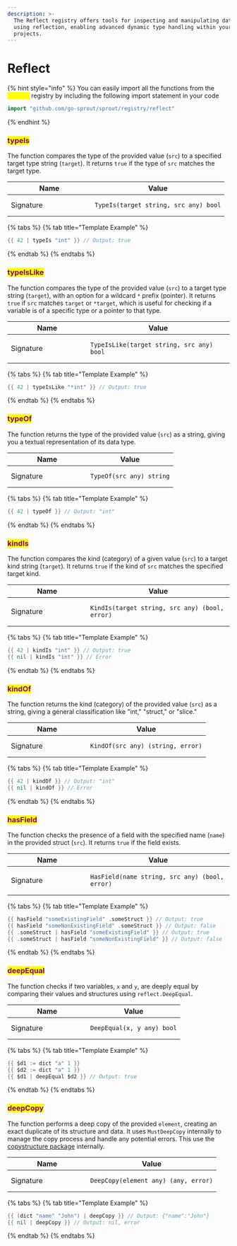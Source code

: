 ```yaml
---
description: >-
  The Reflect registry offers tools for inspecting and manipulating data types
  using reflection, enabling advanced dynamic type handling within your
  projects.
---
```


# Reflect

{% hint style="info" %}
You can easily import all the functions from the <mark style="color:yellow;">`reflect`</mark> registry by including the following import statement in your code

```go
import "github.com/go-sprout/sprout/registry/reflect"
```
{% endhint %}

### <mark style="color:purple;">typeIs</mark>

The function compares the type of the provided value (`src`) to a specified target type string (`target`). It returns `true` if the type of `src` matches the target type.

<table data-header-hidden><thead><tr><th width="174">Name</th><th>Value</th></tr></thead><tbody><tr><td>Signature</td><td><pre class="language-go"><code class="lang-go">TypeIs(target string, src any) bool
</code></pre></td></tr></tbody></table>

{% tabs %}
{% tab title="Template Example" %}
```go
{{ 42 | typeIs "int" }} // Output: true
```
{% endtab %}
{% endtabs %}

### <mark style="color:purple;">typeIsLike</mark>

The function compares the type of the provided value (`src`) to a target type string (`target`), with an option for a wildcard `*` prefix (pointer). It returns `true` if `src` matches `target` or `*target`, which is useful for checking if a variable is of a specific type or a pointer to that type.

<table data-header-hidden><thead><tr><th width="164">Name</th><th>Value</th></tr></thead><tbody><tr><td>Signature</td><td><pre class="language-go"><code class="lang-go">TypeIsLike(target string, src any) bool
</code></pre></td></tr></tbody></table>

{% tabs %}
{% tab title="Template Example" %}
```go
{{ 42 | typeIsLike "*int" }} // Output: true
```
{% endtab %}
{% endtabs %}

### <mark style="color:purple;">typeOf</mark>

The function returns the type of the provided value (`src`) as a string, giving you a textual representation of its data type.

<table data-header-hidden><thead><tr><th width="164">Name</th><th>Value</th></tr></thead><tbody><tr><td>Signature</td><td><pre class="language-go"><code class="lang-go">TypeOf(src any) string
</code></pre></td></tr></tbody></table>

{% tabs %}
{% tab title="Template Example" %}
```go
{{ 42 | typeOf }} // Output: "int"
```
{% endtab %}
{% endtabs %}

### <mark style="color:purple;">kindIs</mark>

The function compares the kind (category) of a given value (`src`) to a target kind string (`target`). It returns `true` if the kind of `src` matches the specified target kind.

<table data-header-hidden><thead><tr><th width="164">Name</th><th>Value</th></tr></thead><tbody><tr><td>Signature</td><td><pre class="language-go"><code class="lang-go">KindIs(target string, src any) (bool, error)
</code></pre></td></tr></tbody></table>

{% tabs %}
{% tab title="Template Example" %}
```go
{{ 42 | kindIs "int" }} // Output: true
{{ nil | kindIs "int" }} // Error
```
{% endtab %}
{% endtabs %}

### <mark style="color:purple;">kindOf</mark>

The function returns the kind (category) of the provided value (`src`) as a string, giving a general classification like "int," "struct," or "slice."

<table data-header-hidden><thead><tr><th width="164">Name</th><th>Value</th></tr></thead><tbody><tr><td>Signature</td><td><pre class="language-go"><code class="lang-go">KindOf(src any) (string, error)
</code></pre></td></tr></tbody></table>

{% tabs %}
{% tab title="Template Example" %}
```go
{{ 42 | kindOf }} // Output: "int"
{{ nil | kindOf }} // Error
```
{% endtab %}
{% endtabs %}

### <mark style="color:purple;">hasField</mark>

The function checks the presence of a field with the specified name (`name`) in the provided struct (`src`). It returns `true` if the field exists.

<table data-header-hidden><thead><tr><th width="164">Name</th><th>Value</th></tr></thead><tbody><tr><td>Signature</td><td><pre class="language-go"><code class="lang-go">HasField(name string, src any) (bool, error)
</code></pre></td></tr></tbody></table>

{% tabs %}
{% tab title="Template Example" %}
```go
{{ hasField "someExistingField" .someStruct }} // Output: true
{{ hasField "someNonExistingField" .someStruct }} // Output: false
{{ .someStruct | hasField "someExistingField" }} // Output: true
{{ .someStruct | hasField "someNonExistingField" }} // Output: false
```
{% endtab %}
{% endtabs %}

### <mark style="color:purple;">deepEqual</mark>

The function checks if two variables, `x` and `y`, are deeply equal by comparing their values and structures using `reflect.DeepEqual`.

<table data-header-hidden><thead><tr><th width="164">Name</th><th>Value</th></tr></thead><tbody><tr><td>Signature</td><td><pre class="language-go"><code class="lang-go">DeepEqual(x, y any) bool
</code></pre></td></tr></tbody></table>

{% tabs %}
{% tab title="Template Example" %}
```go
{{ $d1 := dict "a" 1 }}
{{ $d2 := dict "a" 1 }}
{{ $d1 | deepEqual $d2 }} // Output: true
```
{% endtab %}
{% endtabs %}

### <mark style="color:purple;">deepCopy</mark>

The function performs a deep copy of the provided `element`, creating an exact duplicate of its structure and data. It uses `MustDeepCopy` internally to manage the copy process and handle any potential errors. This use the [copystructure package](https://github.com/mitchellh/copystructure) internally.

<table data-header-hidden><thead><tr><th width="164">Name</th><th>Value</th></tr></thead><tbody><tr><td>Signature</td><td><pre class="language-go"><code class="lang-go">DeepCopy(element any) (any, error)
</code></pre></td></tr></tbody></table>

{% tabs %}
{% tab title="Template Example" %}
```go
{{ (dict "name" "John") | deepCopy }} // Output: {"name":"John"}
{{ nil | deepCopy }} // Output: nil, error
```
{% endtab %}
{% endtabs %}
